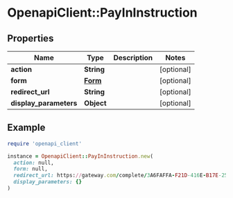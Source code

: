 # OpenapiClient::PayInInstruction

## Properties

| Name | Type | Description | Notes |
| ---- | ---- | ----------- | ----- |
| **action** | **String** |  | [optional] |
| **form** | [**Form**](Form.md) |  | [optional] |
| **redirect_url** | **String** |  | [optional] |
| **display_parameters** | **Object** |  | [optional] |

## Example

```ruby
require 'openapi_client'

instance = OpenapiClient::PayInInstruction.new(
  action: null,
  form: null,
  redirect_url: https://gateway.com/complete/3A6FAFFA-F21D-416E-B17E-2529A9BC44A0,
  display_parameters: {}
)
```

